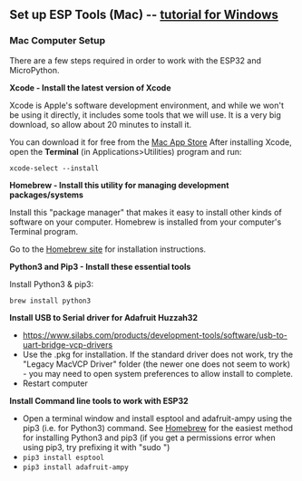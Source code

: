 ## Set up ESP Tools (Mac) -- [tutorial for Windows](https://lemariva.com/blog/2020/03/tutorial-getting-started-micropython-v20)

### Mac Computer Setup

There are a few steps required in order to work with the ESP32 and MicroPython.

**Xcode - Install the latest version of Xcode**

Xcode is Apple's software development environment, and while we won't be using it directly, it includes some tools that we will use. It is a very big download, so allow about 20 minutes to install it.

You can download it for free from the [Mac App Store](https://apps.apple.com/us/app/xcode/id497799835?mt=12)
After installing Xcode, open the **Terminal** (in Applications>Utilities) program and run:

```xcode-select --install```

**Homebrew - Install this utility for managing development packages/systems**

Install this "package manager" that makes it easy to install other kinds of software on your computer. Homebrew is installed from your computer's Terminal program.

Go to the [Homebrew site](https://brew.sh) for installation instructions.

**Python3 and Pip3 - Install these essential tools**

Install Python3 & pip3:

```brew install python3```

**Install USB to Serial driver for Adafruit Huzzah32**

-   <https://www.silabs.com/products/development-tools/software/usb-to-uart-bridge-vcp-drivers>
-   Use the .pkg for installation. If the standard driver does not work, try the "Legacy MacVCP Driver" folder (the newer one does not seem to work) - you may need to open system preferences to allow install to complete.
- Restart computer

**Install Command line tools to work with ESP32**

- Open a terminal window and install esptool and adafruit-ampy using the pip3 (i.e. for Python3) command. See [Homebrew](https://brew.sh/2017/07/31/homebrew-1.3.0/) for the easiest method for installing Python3 and pip3 (if you get a permissions error when using pip3, try prefixing it with "sudo ")
- ```pip3 install esptool```
- ```pip3 install adafruit-ampy```
